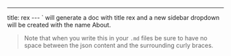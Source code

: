 ---
title: rex 
--- ` will generate a doc with title rex and a new sidebar dropdown will be created with the name About.

> Note that when you write this in your `.md` files be sure to have no space between the json content and the surrounding curly braces.

 